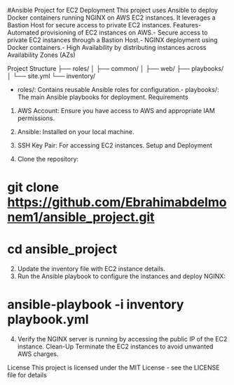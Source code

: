 #Ansible Project for EC2 Deployment
 This project uses Ansible to deploy Docker containers running NGINX on AWS EC2 instances. 
It leverages a Bastion Host for secure access to private EC2 instances.
 Features- Automated provisioning of EC2 instances on AWS.- Secure access to private EC2 instances through a Bastion Host.- NGINX deployment using Docker containers.- High Availability by distributing instances across Availability Zones (AZs)


 Project Structure
 ├── roles/
│   ├── common/
│   ├── web/
├── playbooks/
│   └── site.yml
└── inventory/


- roles/: Contains reusable Ansible roles for configuration.- playbooks/: The main Ansible playbooks for deployment.
 Requirements
 1. AWS Account: Ensure you have access to AWS and appropriate IAM permissions.
 2. Ansible: Installed on your local machine.
 3. SSH Key Pair: For accessing EC2 instances.
Setup and Deployment

 1. Clone the repository:
#    git clone https://github.com/Ebrahimabdelmonem1/ansible_project.git
#   cd ansible_project
 2. Update the inventory file with EC2 instance details.
 3. Run the Ansible playbook to configure the instances and deploy NGINX:
#    ansible-playbook -i inventory playbook.yml
 4. Verify the NGINX server is running by accessing the public IP of the EC2 instance.
 Clean-Up
 Terminate the EC2 instances to avoid unwanted AWS charges.

 License
 This project is licensed under the MIT License - see the LICENSE file for details
